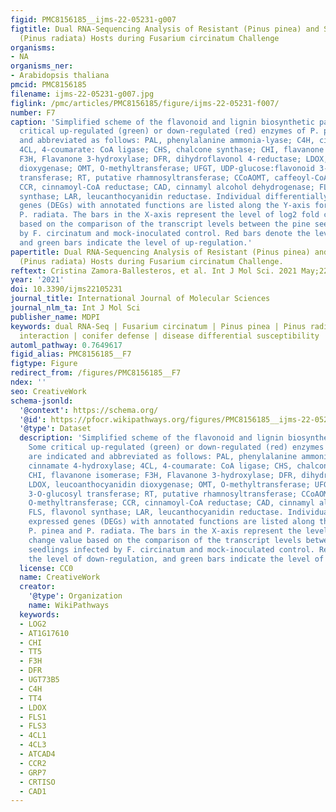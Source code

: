 ```yaml
---
figid: PMC8156185__ijms-22-05231-g007
figtitle: Dual RNA-Sequencing Analysis of Resistant (Pinus pinea) and Susceptible
  (Pinus radiata) Hosts during Fusarium circinatum Challenge
organisms:
- NA
organisms_ner:
- Arabidopsis thaliana
pmcid: PMC8156185
filename: ijms-22-05231-g007.jpg
figlink: /pmc/articles/PMC8156185/figure/ijms-22-05231-f007/
number: F7
caption: 'Simplified scheme of the flavonoid and lignin biosynthetic pathway. Some
  critical up-regulated (green) or down-regulated (red) enzymes of P. pinea are indicated
  and abbreviated as follows: PAL, phenylalanine ammonia-lyase; C4H, cinnamate 4-hydroxylase;
  4CL, 4-coumarate: CoA ligase; CHS, chalcone synthase; CHI, flavanone isomerase;
  F3H, Flavanone 3-hydroxylase; DFR, dihydroflavonol 4-reductase; LDOX, leucoanthocyanidin
  dioxygenase; OMT, O-methyltransferase; UFGT, UDP-glucose:flavonoid 3-O-glucosyl
  transferase; RT, putative rhamnosyltransferase; CCoAOMT, caffeoyl-CoA O-methyltransferase;
  CCR, cinnamoyl-CoA reductase; CAD, cinnamyl alcohol dehydrogenase; FLS, flavonol
  synthase; LAR, leucanthocyanidin reductase. Individual differentially expressed
  genes (DEGs) with annotated functions are listed along the Y-axis for P. pinea and
  P. radiata. The bars in the X-axis represent the level of log2 fold change value
  based on the comparison of the transcript levels between the pine seedlings infected
  by F. circinatum and mock-inoculated control. Red bars denote the level of down-regulation,
  and green bars indicate the level of up-regulation.'
papertitle: Dual RNA-Sequencing Analysis of Resistant (Pinus pinea) and Susceptible
  (Pinus radiata) Hosts during Fusarium circinatum Challenge.
reftext: Cristina Zamora-Ballesteros, et al. Int J Mol Sci. 2021 May;22(10):5231.
year: '2021'
doi: 10.3390/ijms22105231
journal_title: International Journal of Molecular Sciences
journal_nlm_ta: Int J Mol Sci
publisher_name: MDPI
keywords: dual RNA-Seq | Fusarium circinatum | Pinus pinea | Pinus radiata | host-pathogen
  interaction | conifer defense | disease differential susceptibility
automl_pathway: 0.7649617
figid_alias: PMC8156185__F7
figtype: Figure
redirect_from: /figures/PMC8156185__F7
ndex: ''
seo: CreativeWork
schema-jsonld:
  '@context': https://schema.org/
  '@id': https://pfocr.wikipathways.org/figures/PMC8156185__ijms-22-05231-g007.html
  '@type': Dataset
  description: 'Simplified scheme of the flavonoid and lignin biosynthetic pathway.
    Some critical up-regulated (green) or down-regulated (red) enzymes of P. pinea
    are indicated and abbreviated as follows: PAL, phenylalanine ammonia-lyase; C4H,
    cinnamate 4-hydroxylase; 4CL, 4-coumarate: CoA ligase; CHS, chalcone synthase;
    CHI, flavanone isomerase; F3H, Flavanone 3-hydroxylase; DFR, dihydroflavonol 4-reductase;
    LDOX, leucoanthocyanidin dioxygenase; OMT, O-methyltransferase; UFGT, UDP-glucose:flavonoid
    3-O-glucosyl transferase; RT, putative rhamnosyltransferase; CCoAOMT, caffeoyl-CoA
    O-methyltransferase; CCR, cinnamoyl-CoA reductase; CAD, cinnamyl alcohol dehydrogenase;
    FLS, flavonol synthase; LAR, leucanthocyanidin reductase. Individual differentially
    expressed genes (DEGs) with annotated functions are listed along the Y-axis for
    P. pinea and P. radiata. The bars in the X-axis represent the level of log2 fold
    change value based on the comparison of the transcript levels between the pine
    seedlings infected by F. circinatum and mock-inoculated control. Red bars denote
    the level of down-regulation, and green bars indicate the level of up-regulation.'
  license: CC0
  name: CreativeWork
  creator:
    '@type': Organization
    name: WikiPathways
  keywords:
  - LOG2
  - AT1G17610
  - CHI
  - TT5
  - F3H
  - DFR
  - UGT73B5
  - C4H
  - TT4
  - LDOX
  - FLS1
  - FLS3
  - 4CL1
  - 4CL3
  - ATCAD4
  - CCR2
  - GRP7
  - CRTISO
  - CAD1
---
```

